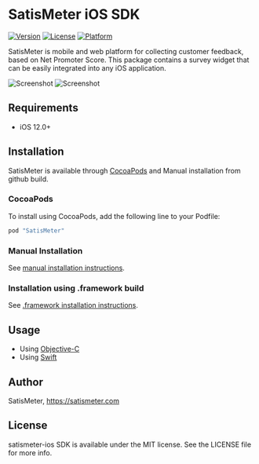 # SatisMeter iOS SDK

[![Version](https://img.shields.io/cocoapods/v/SatisMeter.svg?style=flat)](http://cocoapods.org/pods/SatisMeter)
[![License](https://img.shields.io/cocoapods/l/SatisMeter.svg?style=flat)](http://cocoapods.org/pods/SatisMeter)
[![Platform](https://img.shields.io/cocoapods/p/SatisMeter.svg?style=flat)](http://cocoapods.org/pods/SatisMeter)

SatisMeter is mobile and web platform for collecting customer feedback, based on Net Promoter Score. This package contains a survey widget that can be easily integrated into any iOS application.

![Screenshot](https://raw.githubusercontent.com/satismeter/satismeter-ios/master/Images/iphone-satismeter.png)  ![Screenshot](https://github.com/satismeter/satismeter-ios/blob/master/Images/iphone-satismeter-follow-up-question.png)

## Requirements

 - iOS 12.0+

## Installation

SatisMeter is available through [CocoaPods](https://cocoapods.org/pods/SatisMeter) and Manual installation from github build.

### CocoaPods

To install using CocoaPods, add the following line to your Podfile:

```ruby
pod "SatisMeter"
```

### Manual Installation

See [manual installation instructions](https://github.com/satismeter/satismeter-ios/tree/master/ManualInstallation).

### Installation using .framework build

See [.framework installation instructions](https://github.com/satismeter/satismeter-ios/tree/master/Framework).

## Usage

- Using [Objective-C](OBJECTIVE-C.md)
- Using [Swift](SWIFT.md)

## Author

SatisMeter, https://satismeter.com

## License

satismeter-ios SDK is available under the MIT license. See the LICENSE file for more info.
